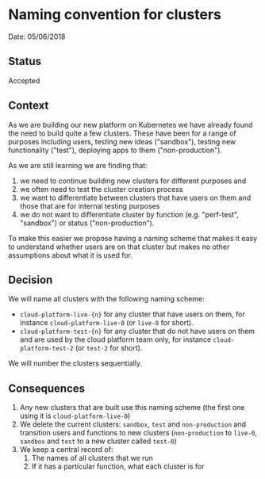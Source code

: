 # Naming convention for clusters

Date: 05/06/2018

## Status

Accepted

## Context

As we are building our new platform on Kubernetes we have already found the need to build quite a few clusters. These have been for a range of purposes including users, testing new ideas ("sandbox"), testing new functionality ("test"), deploying apps to them ("non-production").

As we are still learning we are finding that:

1. we need to continue building new clusters for different purposes and
2. we often need to test the cluster creation process
3. we want to differentiate between clusters that have users on them and those that are for internal testing purposes
4. we do not want to differentiate cluster by function (e.g. "perf-test", "sandbox") or status ("non-production").

To make this easier we propose having a naming scheme that makes it easy to understand whether users are on that cluster but makes no other assumptions about what it is used for.

## Decision

We will name all clusters with the following naming scheme:

- `cloud-platform-live-{n}` for any cluster that have users on them, for instance `cloud-platform-live-0` (or `live-0` for short).
- `cloud-platform-test-{n}` for any cluster that do not have users on them and are used by the cloud platform team only, for instance `cloud-platform-test-2` (or `test-2` for short).

We will number the clusters sequentially.


## Consequences

1. Any new clusters that are built use this naming scheme (the first one using it is `cloud-platform-live-0`)
2. We delete the current clusters: `sandbox`, `test` and `non-production` and transition users and functions to new clusters (`non-production` to `live-0`, `sandbox` and `test` to a new cluster called `test-0`)
3. We keep a central record of:
    1. The names of all clusters that we run
    2. If it has a particular function, what each cluster is for
